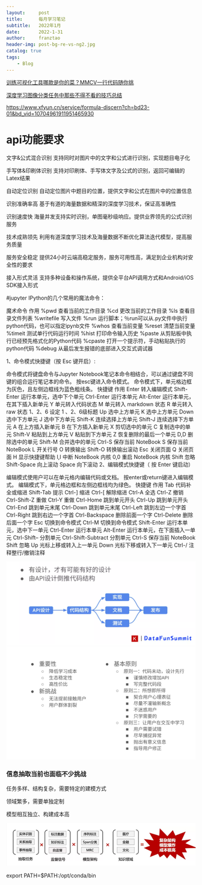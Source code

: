 ```yaml
---
layout:     post
title:      每月学习笔记
subtitle:   2022年1月
date:       2022-1-31
author:     franztao
header-img: post-bg-re-vs-ng2.jpg
catalog: true
tags:
    - Blog
---
```


[训练可视化工具哪款是你的菜？MMCV一行代码随你挑](https://mp.weixin.qq.com/s/adMGb6y9oRS-LaLAKvFGKg)


[深度学习图像分类任务中那些不得不看的技巧总结](https://mp.weixin.qq.com/s/rhLlQwSJavjCIUa9GLxjSA)


https://www.xfyun.cn/service/formula-discern?ch=bd23-01&bd_vid=10704961911951465930


# api功能要求
文字&公式混合识别
支持同时对图片中的文字和公式进行识别，实现题目电子化

手写体&印刷体识别
支持对印刷体、手写体文字及公式的识别，返回可编辑的 Latex结果

自动定位识别
自动定位图片中题目的位置，提供文字和公式在图片中的位置信息

识别准确率高
基于有道的海量数据和精深的深度学习技术，保证高准确性

识别速度快
海量并发支持实时识别，单图毫秒级响应。提供业界领先的公式识别服务

技术成熟领先
利用有道深度学习技术及海量数据不断优化算法迭代模型，提高服务质量

服务安全稳定
提供24小时云端高稳定服务，服务可用性高，满足到企业机构对安全性的要求

接入形式灵活
支持多种设备和操作系统，提供全平台API调用方式和Android/iOS SDK接入形式


#jupyter
IPython的几个常用的魔法命令：

魔术命令	作用
%pwd	查看当前的工作目录
%cd	更改当前的工作目录
%ls	查看目录文件列表
%writefile	写入文件
%run	运行脚本；％run可以从.py文件中执行python代码，也可以指定ipynb文件
%whos	查看当前变量
%reset	清楚当前变量
%timeit	测试单行代码运行时间
%hist	打印命令输入历史
%paste	从剪贴板中执行已经预先格式化的Python代码
%cpaste	打开一个提示符，手动粘贴执行的python代码
%debug	从最后发生报错的底部进入交互式调试器

1、命令模式快捷键（按 Esc 键开启）:

命令模式将键盘命令与Jupyter Notebook笔记本命令相结合，可以通过键盘不同键的组合运行笔记本的命令。
按esc键进入命令模式。
命令模式下，单元格边框为灰色，且左侧边框线为蓝色粗线条。
快捷键	作用
Enter	转入编辑模式
Shift-Enter	运行本单元，选中下个单元
Ctrl-Enter	运行本单元
Alt-Enter	运行本单元，在其下插入新单元
Y	单元转入代码状态
M	单元转入 markdown 状态
R	单元转入 raw 状态
1、2、6	设定 1 、2、6级标题
Up	选中上方单元
K	选中上方单元
Down	选中下方单元
J	选中下方单元
Shift-K	连续选择上方单元
Shift-J	连续选择下方单元
A	在上方插入新单元
B	在下方插入新单元
X	剪切选中的单元
C	复制选中的单元
Shift-V	粘贴到上方单元
V	粘贴到下方单元
Z	恢复删除的最后一个单元
D,D	删除选中的单元
Shift-M	合并选中的单元
Ctrl-S	保存当前 NoteBook
S	保存当前 NoteBook
L	开关行号
O	转换输出
Shift-O	转换输出滚动
Esc	关闭页面
Q	关闭页面
H	显示快捷键帮助
I,I	中断 NoteBook 内核
0,0	重启 NoteBook 内核
Shift	忽略
Shift-Space	向上滚动
Space	向下滚动
2、编辑模式快捷键（ 按 Enter 键启动）

编辑模式使用户可以在单元格内编辑代码或文档。
按enter或return键进入编辑模式。
编辑模式下，单元格边框和左侧边框线均为绿色。
快捷键	作用
Tab	代码补全或缩进
Shift-Tab	提示
Ctrl-]	缩进
Ctrl-[	解除缩进
Ctrl-A	全选
Ctrl-Z	撤销
Ctrl-Shift-Z	重做
Ctrl-Y	重做
Ctrl-Home	跳到单元开头
Ctrl-Up	跳到单元开头
Ctrl-End	跳到单元末尾
Ctrl-Down	跳到单元末尾
Ctrl-Left	跳到左边一个字首
Ctrl-Right	跳到右边一个字首
Ctrl-Backspace	删除前面一个字
Ctrl-Delete	删除后面一个字
Esc	切换到命令模式
Ctrl-M	切换到命令模式
Shift-Enter	运行本单元，选中下一单元
Ctrl-Enter	运行本单元
Alt-Enter	运行本单元，在下面插入一单元
Ctrl-Shift–	分割单元
Ctrl-Shift-Subtract	分割单元
Ctrl-S	保存当前 NoteBook
Shift	忽略
Up	光标上移或转入上一单元
Down	光标下移或转入下一单元
Ctrl-/	注释整行/撤销注释


![img_3.png](2022-01-31-monthly_note_202201/img_3.png)
![img_4.png](2022-01-31-monthly_note_202201/img_4.png)


### 信息抽取当前也面临不少挑战
任务多样、结构复杂，需要特定的建模方式

领域繁多，需要单独定制

模型相互独立、构建成本高

![img_5.png](2022-01-31-monthly_note_202201/img_5.png)

export PATH=$PATH:/opt/conda/bin 
